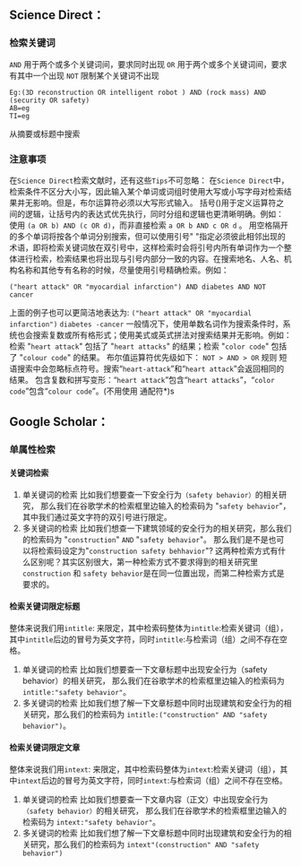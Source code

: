 ## Science Direct：
### 检索关键词
`AND`
用于两个或多个关键词间，要求同时出现
`OR`
用于两个或多个关键词间，要求有其中一个出现
`NOT`
限制某个关键词不出现
```
Eg:(3D reconstruction OR intelligent robot ) AND (rock mass) AND (security OR safety)
AB=eg
TI=eg
```
从摘要或标题中搜索
### 注意事项
在`Science Direct`检索文献时，还有这些`Tips`不可忽略：
在`Science Direct`中，检索条件不区分大小写，因此输入某个单词或词组时使用大写或小写字母对检索结果并无影响。但是，布尔运算符必须以大写形式输入。
括号()用于定义运算符之间的逻辑，让括号内的表达式优先执行，同时分组和逻辑也更清晰明确。例如：
使用 `(a OR b) AND (c OR d)`，而非直接检索 `a OR b AND c OR d` 。
用空格隔开的多个单词将按各个单词分别搜索，但可以使用引号" "指定必须彼此相邻出现的术语，即将检索关键词放在双引号中，这样检索时会将引号内所有单词作为一个整体进行检索，检索结果也将出现与引号内部分一致的内容。在搜索地名、人名、机构名称和其他专有名称的时候，尽量使用引号精确检索。例如：
```
("heart attack" OR "myocardial infarction") AND diabetes AND NOT cancer
```
上面的例子也可以更简洁地表达为: `("heart attack" OR "myocardial infarction")` `diabetes -cancer`
一般情况下，使用单数名词作为搜索条件时，系统也会搜索复数或所有格形式；使用美式或英式拼法对搜索结果并无影响。例如：
检索 "`heart attack`" 包括了 "`heart attacks`" 的结果；检索 "`color code`" 包括了 "`colour code`" 的结果。
布尔值运算符优先级如下：
`NOT > AND > OR`
规则
短语搜索中会忽略标点符号。搜索“`heart-attack`”和“`heart attack`”会返回相同的结果。
包含复数和拼写变形：“`heart attack`”包含“`heart attacks`”，“`color code`”包含“`colour code`”。(不用使用 通配符*)s
## Google Scholar：
### 单属性检索
#### 关键词检索
1. 单关键词的检索
比如我们想要查一下安全行为`（safety behavior）`的相关研究， 那么我们在谷歌学术的检索框里边输入的检索码为 "`safety behavior`"， 其中我们通过英文字符的双引号进行限定。
2. 多关键词的检索
比如我们想查一下建筑领域的安全行为的相关研究，那么我们的检索码为 "`construction`" `AND` "`safety behavior`"。
那么我们是不是也可以将检索码设定为"`construction safety behhavior`"? 这两种检索方式有什么区别呢？其实区别很大，第一种检索方式不要求得到的相关研究里 `construction` 和 `safety behavior`是在同一位置出现，而第二种检索方式是要求的。
#### 检索关键词限定标题
整体来说我们用`intitle`: 来限定，其中检索码整体为`intitle`:检索关键词（组），其中`intitle`后边的冒号为英文字符，同时`intitle`:与检索词（组）之间不存在空格。
1. 单关键词的检索
比如我们想要查一下文章标题中出现安全行为（safety behavior）的相关研究， 那么我们在谷歌学术的检索框里边输入的检索码为 `intitle:"safety behavior"`。
2. 多关键词的检索
比如我们想了解一下文章标题中同时出现建筑和安全行为的相关研究，那么我们的检索码为 `intitle:("construction" AND "safety behavior")`。
#### 检索关键词限定文章
整体来说我们用`intext`: 来限定，其中检索码整体为`intext`:检索关键词（组），其中`intext`后边的冒号为英文字符，同时`intext`:与检索词（组）之间不存在空格。
1. 单关键词的检索
比如我们想要查一下文章内容（正文）中出现安全行为`（safety behavior）`的相关研究， 那么我们在谷歌学术的检索框里边输入的检索码为 `intext:"safety behavior"`。
2. 多关键词的检索
比如我们想了解一下文章标题中同时出现建筑和安全行为的相关研究，那么我们的检索码为 `intext"(construction" AND "safety behavior")`

